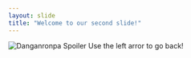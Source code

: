 ```yaml
---
layout: slide
title: "Welcome to our second slide!"
---
```

![Danganronpa Spoiler](https://cdn.discordapp.com/attachments/416368699688353800/593054199361568769/erimmikds0c01.jpg)
Use the left arror to go back!
